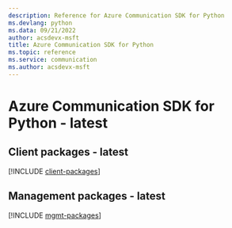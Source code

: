 ```yaml
---
description: Reference for Azure Communication SDK for Python
ms.devlang: python
ms.data: 09/21/2022
author: acsdevx-msft
title: Azure Communication SDK for Python
ms.topic: reference
ms.service: communication
ms.author: acsdevx-msft
---
```

# Azure Communication SDK for Python - latest

## Client packages - latest
[!INCLUDE [client-packages](communication-client-index.md)]
## Management packages - latest
[!INCLUDE [mgmt-packages](communication-mgmt-index.md)]